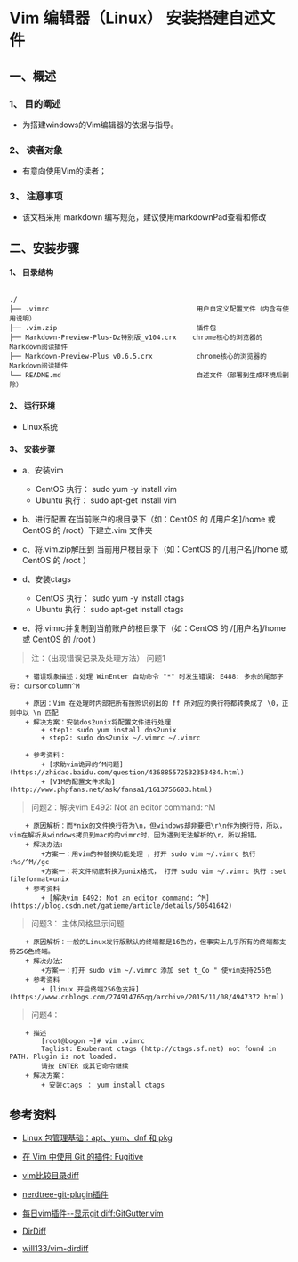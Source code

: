 # Vim 编辑器（Linux） 安装搭建自述文件

## 一、概述


### 1、 目的阐述

+  为搭建windows的Vim编辑器的依据与指导。

### 2、 读者对象

+  有意向使用Vim的读者；

### 3、 注意事项

+  该文档采用 markdown 编写规范，建议使用markdownPad查看和修改

## 二、安装步骤

#### 1、 目录结构

~~~

./          
├── .vimrc                                     用户自定义配置文件（内含有使用说明）
├── .vim.zip                                   插件包
├── Markdown-Preview-Plus-Dz特别版_v104.crx    chrome核心的浏览器的Markdown阅读插件
├── Markdown-Preview-Plus_v0.6.5.crx           chrome核心的浏览器的Markdown阅读插件
└── README.md                                  自述文件（部署到生成环境后删除）

~~~


#### 2、 运行环境

+ Linux系统

#### 3、 安装步骤

+ a、安装vim
    * CentOS 执行： sudo yum -y install vim
    * Ubuntu 执行： sudo apt-get install vim

+ b、进行配置 在当前账户的根目录下（如：CentOS 的 /[用户名]/home 或 CentOS 的 /root）下建立.vim 文件夹

+ c、将.vim.zip解压到 当前用户根目录下（如：CentOS 的 /[用户名]/home 或 CentOS 的 /root ）

+ d、安装ctags
    * CentOS 执行： sudo yum -y install ctags
    * Ubuntu 执行： sudo apt-get install ctags

+ e、将.vimrc并复制到当前账户的根目录下（如：CentOS 的 /[用户名]/home 或 CentOS 的 /root ）

> 注：（出现错误记录及处理方法）
> 问题1
~~~
    + 错误现象描述：处理 WinEnter 自动命令 "*" 时发生错误: E488: 多余的尾部字符: cursorcolumn^M

    + 原因：Vim 在处理时内部把所有按照识别出的 ff 所对应的换行符都转换成了 \0，正则中以 \n 匹配
    + 解决方案：安装dos2unix将配置文件进行处理
        + step1: sudo yum install dos2unix
        + step2: sudo dos2unix ~/.vimrc ~/.vimrc
    
    + 参考资料：
        + [求助vim诡异的^M问题](https://zhidao.baidu.com/question/436885572532353484.html)
        + [VIM的配置文件求助](http://www.phpfans.net/ask/fansa1/1613756603.html)

~~~

> 问题2：解决vim E492: Not an editor command: ^M
~~~
    + 原因解析：而*nix的文件换行符为\n，但windows却非要把\r\n作为换行符，所以，vim在解析从windows拷贝到mac的的vimrc时，因为遇到无法解析的\r，所以报错。 
    + 解决办法:
        +方案一：用vim的神替换功能处理 ，打开 sudo vim ~/.vimrc 执行  :%s/^M//gc
        +方案一：将文件彻底转换为unix格式， 打开 sudo vim ~/.vimrc 执行 :set fileformat=unix
    + 参考资料
        + [解决vim E492: Not an editor command: ^M](https://blog.csdn.net/gatieme/article/details/50541642)
~~~

> 问题3： 主体风格显示问题
~~~
    + 原因解析：一般的Linux发行版默认的终端都是16色的，但事实上几乎所有的终端都支持256色终端。
    + 解决办法:
        +方案一：打开 sudo vim ~/.vimrc 添加 set t_Co " 使vim支持256色
    + 参考资料
        + [linux 开启终端256色支持](https://www.cnblogs.com/274914765qq/archive/2015/11/08/4947372.html)
~~~

> 问题4：
~~~
    + 描述
        [root@bogon ~]# vim .vimrc 
        Taglist: Exuberant ctags (http://ctags.sf.net) not found in PATH. Plugin is not loaded.
        请按 ENTER 或其它命令继续
    + 解决方案：
        + 安装ctags ： yum install ctags
~~~

## 参考资料

+ [Linux 包管理基础：apt、yum、dnf 和 pkg](https://linux.cn/article-8782-1.html)

+ [在 Vim 中使用 Git 的插件: Fugitive](http://www.gnailuy.com/linux/2014/12/13/using-git-in-vim-with-fugitive/)

+ [vim比较目录diff](https://blog.csdn.net/littlewhite1989/article/details/45312081)

+ [nerdtree-git-plugin插件](https://github.com/Xuyuanp/nerdtree-git-plugin)

+ [每日vim插件--显示git diff:GitGutter.vim](http://ju.outofmemory.cn/entry/72482)

+ [DirDiff](https://www.vim.org/scripts/script.php?script_id=102 )

+ [will133/vim-dirdiff](https://github.com/will133/vim-dirdiff)